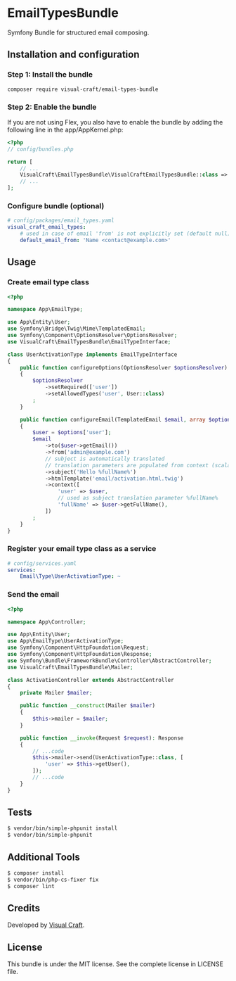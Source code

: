 # EmailTypesBundle
Symfony Bundle for structured email composing.

## Installation and configuration

### Step 1: Install the bundle
```shell
composer require visual-craft/email-types-bundle
```

### Step 2: Enable the bundle
If you are not using Flex, you also have to enable the bundle by adding the following line in the app/AppKernel.php:
```php
<?php
// config/bundles.php

return [
    // ...
    VisualCraft\EmailTypesBundle\VisualCraftEmailTypesBundle::class => ['all' => true],
    // ...
];
```

### Configure bundle (optional)
```yaml
# config/packages/email_types.yaml
visual_craft_email_types:
    # used in case of email 'from' is not explicitly set (default null) 
    default_email_from: 'Name <contact@example.com>'
```

## Usage

### Create email type class
```php
<?php

namespace App\EmailType;

use App\Entity\User;
use Symfony\Bridge\Twig\Mime\TemplatedEmail;
use Symfony\Component\OptionsResolver\OptionsResolver;
use VisualCraft\EmailTypesBundle\EmailTypeInterface;

class UserActivationType implements EmailTypeInterface
{
    public function configureOptions(OptionsResolver $optionsResolver): void
    {
        $optionsResolver
            ->setRequired(['user'])
            ->setAllowedTypes('user', User::class)
        ;
    }

    public function configureEmail(TemplatedEmail $email, array $options): void
    {
        $user = $options['user'];
        $email
            ->to($user->getEmail())
            ->from('admin@example.com')
            // subject is automatically translated
            // translation parameters are populated from context (scalar values only)
            ->subject('Hello %fullName%')
            ->htmlTemplate('email/activation.html.twig')
            ->context([
                'user' => $user,
                // used as subject translation parameter %fullName%
                'fullName' => $user->getFullName(),
            ])
        ;
    }
}
```

### Register your email type class as a service
```yaml
# config/services.yaml
services:
    Email\Type\UserActivationType: ~
```

### Send the email
```php
<?php

namespace App\Controller;

use App\Entity\User;
use App\EmailType\UserActivationType;
use Symfony\Component\HttpFoundation\Request;
use Symfony\Component\HttpFoundation\Response;
use Symfony\Bundle\FrameworkBundle\Controller\AbstractController;
use VisualCraft\EmailTypesBundle\Mailer;

class ActivationController extends AbstractController
{
    private Mailer $mailer;

    public function __construct(Mailer $mailer)
    {
        $this->mailer = $mailer;
    }

    public function __invoke(Request $request): Response
    {
        // ...code
        $this->mailer->send(UserActivationType::class, [
            'user' => $this->getUser(),
        ]);
        // ...code
    }
}
```

Tests
-----
```sh
$ vendor/bin/simple-phpunit install
$ vendor/bin/simple-phpunit
```

Additional Tools
-----
```sh
$ composer install
$ vendor/bin/php-cs-fixer fix
$ composer lint
```
## Credits

Developed by [Visual Craft](https://www.visual-craft.com/).

## License
This bundle is under the MIT license. See the complete license in LICENSE file.
